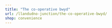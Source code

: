 ```yaml
---
title: "The co-operative bwyd"
url: /llandudno-junction/the-co-operative-bwyd/
shop: convenience
---
```

